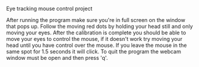 Eye tracking mouse control project

After running the program make sure you're in full screen on the window that pops up. Follow the moving red dots by holding your head still and only moving your eyes. After the calibration is complete you should be able to move your eyes to control the mouse, if it doesn't work try moving your head until you have control over the mouse. If you leave the mouse in the same spot for 1.5 seconds it will click. To quit the program the webcam window must be open and then press 'q'.  
